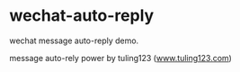 # wechat-auto-reply

wechat message auto-reply demo.

message auto-rely power by tuling123 (www.tuling123.com)
